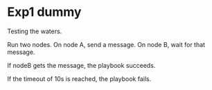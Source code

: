 # Exp1 dummy

Testing the waters.

Run two nodes. On node A, send a message. On node B, wait for that message.

If nodeB gets the message, the playbook succeeds.

If the timeout of 10s is reached, the playbook fails.

